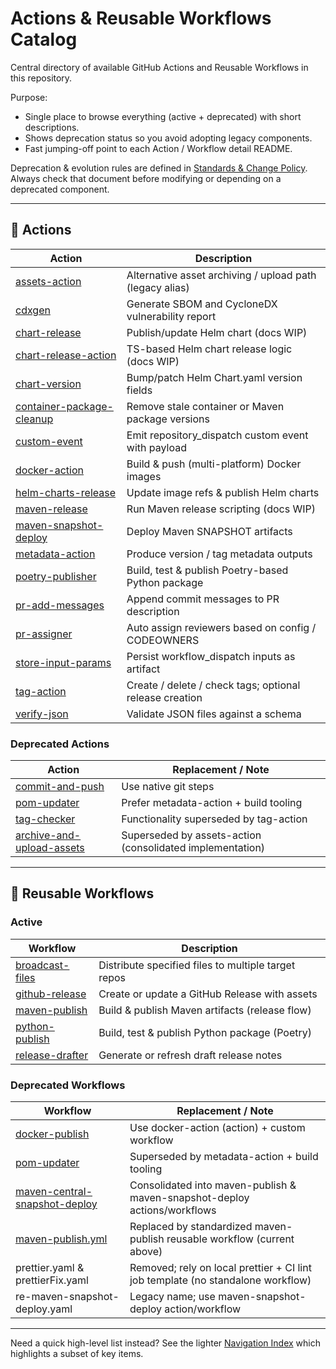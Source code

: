 # Actions & Reusable Workflows Catalog

Central directory of available GitHub Actions and Reusable Workflows in this repository.

Purpose:

- Single place to browse everything (active + deprecated) with short descriptions.
- Shows deprecation status so you avoid adopting legacy components.
- Fast jumping-off point to each Action / Workflow detail README.

Deprecation & evolution rules are defined in [Standards & Change Policy](standards-and-change-policy.md). Always check that document before modifying or depending on a deprecated component.

---

## 🔄 Actions

| Action                                                                      | Description                                              |
| --------------------------------------------------------------------------- | -------------------------------------------------------- |
| [assets-action](../actions/assets-action/README.md)                         | Alternative asset archiving / upload path (legacy alias) |
| [cdxgen](../actions/cdxgen/README.md)                                       | Generate SBOM and CycloneDX vulnerability report         |
| [chart-release](../actions/chart-release/README.md)                         | Publish/update Helm chart (docs WIP)                     |
| [chart-release-action](../actions/chart-release-action/README.md)           | TS-based Helm chart release logic (docs WIP)             |
| [chart-version](../actions/chart-version/README.md)                         | Bump/patch Helm Chart.yaml version fields                |
| [container-package-cleanup](../actions/container-package-cleanup/README.md) | Remove stale container or Maven package versions         |
| [custom-event](../actions/custom-event/README.md)                           | Emit repository_dispatch custom event with payload       |
| [docker-action](../actions/docker-action/README.md)                         | Build & push (multi-platform) Docker images              |
| [helm-charts-release](../actions/helm-charts-release/README.md)             | Update image refs & publish Helm charts                  |
| [maven-release](../actions/maven-release/README.md)                         | Run Maven release scripting (docs WIP)                   |
| [maven-snapshot-deploy](../actions/maven-snapshot-deploy/README.md)         | Deploy Maven SNAPSHOT artifacts                          |
| [metadata-action](../actions/metadata-action/README.md)                     | Produce version / tag metadata outputs                   |
| [poetry-publisher](../actions/poetry-publisher/README.md)                   | Build, test & publish Poetry-based Python package        |
| [pr-add-messages](../actions/pr-add-messages/README.md)                     | Append commit messages to PR description                 |
| [pr-assigner](../actions/pr-assigner/README.md)                             | Auto assign reviewers based on config / CODEOWNERS       |
| [store-input-params](../actions/store-input-params/README.md)               | Persist workflow_dispatch inputs as artifact             |
| [tag-action](../actions/tag-action/README.md)                               | Create / delete / check tags; optional release creation  |
| [verify-json](../actions/verify-json/README.md)                             | Validate JSON files against a schema                     |

### Deprecated Actions

| Action                                                                      | Replacement / Note                                        |
| --------------------------------------------------------------------------- | --------------------------------------------------------- |
| [commit-and-push](../actions/commit-and-push/README.md)                     | Use native git steps                                      |
| [pom-updater](../actions/pom-updater/README.md)                             | Prefer metadata-action + build tooling                    |
| [tag-checker](../actions/tag-checker/README.md)                             | Functionality superseded by tag-action                    |
| [archive-and-upload-assets](../actions/archive-and-upload-assets/README.md) | Superseded by assets-action (consolidated implementation) |

---

## 🔄 Reusable Workflows

### Active

| Workflow                                       | Description                                         |
| ---------------------------------------------- | --------------------------------------------------- |
| [broadcast-files](reusable/broadcast-files.md) | Distribute specified files to multiple target repos |
| [github-release](reusable/github-release.md)   | Create or update a GitHub Release with assets       |
| [maven-publish](reusable/maven-publish.md)     | Build & publish Maven artifacts (release flow)      |
| [python-publish](reusable/python-publish.md)   | Build, test & publish Python package (Poetry)       |
| [release-drafter](reusable/release-drafter.md) | Generate or refresh draft release notes             |

### Deprecated Workflows

| Workflow                                                                            | Replacement / Note                                                              |
| ----------------------------------------------------------------------------------- | ------------------------------------------------------------------------------- |
| [docker-publish](reusable/docker-publish.md)                                        | Use docker-action (action) + custom workflow                                    |
| [pom-updater](reusable/pom-updater.md)                                              | Superseded by metadata-action + build tooling                                   |
| [maven-central-snapshot-deploy](reusable/maven-central-snapshot-deploy-reusable.md) | Consolidated into maven-publish & maven-snapshot-deploy actions/workflows       |
| [maven-publish.yml](reusable/maven-publish.md)                                      | Replaced by standardized maven-publish reusable workflow (current above)        |
| prettier.yaml & prettierFix.yaml                                                    | Removed; rely on local prettier + CI lint job template (no standalone workflow) |
| re-maven-snapshot-deploy.yaml                                                       | Legacy name; use maven-snapshot-deploy action/workflow                          |

---

Need a quick high-level list instead? See the lighter [Navigation Index](navigation.md) which highlights a subset of key items.
